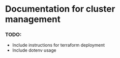 # Documentation for cluster management
### TODO: 

- Include instructions for terraform deployment
- Include dotenv usage